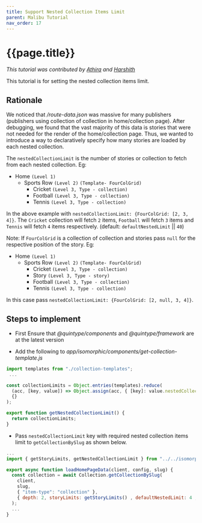 ```yaml
---
title: Support Nested Collection Items Limit
parent: Malibu Tutorial
nav_order: 17
---
```


# {{page.title}}

*This tutorial was contributed by [Athira](https://twitter.com/AthiraMRaju) and [Harshith](ttps://www.linkedin.com/in/harshith-raj-092ba4176)*

This tutorial is for setting the nested collection items limit.
## Rationale

We noticed that */route-data.json* was massive for many publishers (publishers using collection of collection in home/collection page). After debugging, we found that the vast majority of this data is stories that were not needed for the render of the home/collection page. Thus, we wanted to introduce a way to declaratively specify how many stories are loaded by each nested collection.

The `nestedCollectionLimit` is the number of stories or collection to fetch from each nested collection. 
Eg:
- Home `(Level 1)`
  - Sports Row `(Level 2)` `(Template- FourColGrid)`
    - Cricket `(Level 3, Type - collection)`
    - Football `(Level 3, Type - collection)`
    - Tennis `(Level 3, Type - collection)`

In the above example with `nestedCollectionLimit: {FourColGrid: [2, 3, 4]}`. The `Cricket` collection will fetch `2`  items, `Football` will fetch `3` items and `Tennis` will fetch `4` items respectively. (default: `defaultNestedLimit` || `40`)


Note: If `FourColGrid` is a collection of collection and stories pass `null` for the respective position of the story.
Eg:
- Home `(Level 1)`
  - Sports Row `(Level 2)` `(Template- FourColGrid)`
    - Cricket `(Level 3, Type - collection)`
    - Story `(Level 3, Type - story)`
    - Football `(Level 3, Type - collection)`
    - Tennis `(Level 3, Type - collection)`

In this case pass `nestedCollectionLimit: {FourColGrid: [2, null, 3, 4]}`.

## Steps to implement

* First Ensure that  *@quintype/components* and *@quintype/framework* are at the latest version

* Add the following to *app/isomorphic/components/get-collection-template.js*

```javascript
import templates from "./collection-templates";
 ...

const collectionLimits = Object.entries(templates).reduce(
  (acc, [key, value]) => Object.assign(acc, { [key]: value.nestedCollectionLimit }),
  {}
);

export function getNestedCollectionLimit() {
  return collectionLimits;
}

```

* Pass `nestedCollectionLimit` key with required nested collection items limit to `getCollectionBySlug` as shown below.

```javascript
...
import { getStoryLimits, getNestedCollectionLimit } from "../../isomorphic/components/get-collection-template";

export async function loadHomePageData(client, config, slug) {
  const collection = await Collection.getCollectionBySlug(
    client,
    slug,
    { "item-type": "collection" },
    { depth: 2, storyLimits: getStoryLimits() , defaultNestedLimit: 4 , nestedCollectionLimit: getNestedCollectionLimit()}
  );
  ...
}
```
